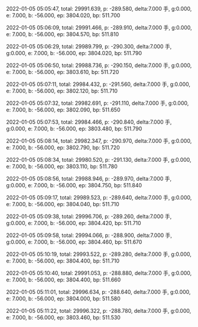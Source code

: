 2022-01-05 05:05:47, total: 29991.639, p: -289.580, delta:7.000 手, g:0.000, e: 7.000, b: -56.000, ep: 3804.020, bp: 511.700

2022-01-05 05:06:09, total: 29991.466, p: -289.910, delta:7.000 手, g:0.000, e: 7.000, b: -56.000, ep: 3804.570, bp: 511.810

2022-01-05 05:06:29, total: 29989.799, p: -290.300, delta:7.000 手, g:0.000, e: 7.000, b: -56.000, ep: 3804.020, bp: 511.790

2022-01-05 05:06:50, total: 29988.736, p: -290.150, delta:7.000 手, g:0.000, e: 7.000, b: -56.000, ep: 3803.610, bp: 511.720

2022-01-05 05:07:11, total: 29984.432, p: -291.560, delta:7.000 手, g:0.000, e: 7.000, b: -56.000, ep: 3802.120, bp: 511.710

2022-01-05 05:07:32, total: 29982.691, p: -291.110, delta:7.000 手, g:0.000, e: 7.000, b: -56.000, ep: 3802.090, bp: 511.650

2022-01-05 05:07:53, total: 29984.466, p: -290.840, delta:7.000 手, g:0.000, e: 7.000, b: -56.000, ep: 3803.480, bp: 511.790

2022-01-05 05:08:14, total: 29982.347, p: -290.970, delta:7.000 手, g:0.000, e: 7.000, b: -56.000, ep: 3802.790, bp: 511.720

2022-01-05 05:08:34, total: 29980.520, p: -291.130, delta:7.000 手, g:0.000, e: 7.000, b: -56.000, ep: 3803.110, bp: 511.780

2022-01-05 05:08:56, total: 29988.946, p: -289.970, delta:7.000 手, g:0.000, e: 7.000, b: -56.000, ep: 3804.750, bp: 511.840

2022-01-05 05:09:17, total: 29989.523, p: -289.640, delta:7.000 手, g:0.000, e: 7.000, b: -56.000, ep: 3804.040, bp: 511.710

2022-01-05 05:09:38, total: 29996.706, p: -289.260, delta:7.000 手, g:0.000, e: 7.000, b: -56.000, ep: 3804.420, bp: 511.710

2022-01-05 05:09:58, total: 29994.066, p: -288.900, delta:7.000 手, g:0.000, e: 7.000, b: -56.000, ep: 3804.460, bp: 511.670

2022-01-05 05:10:19, total: 29993.522, p: -289.280, delta:7.000 手, g:0.000, e: 7.000, b: -56.000, ep: 3804.400, bp: 511.710

2022-01-05 05:10:40, total: 29991.053, p: -288.880, delta:7.000 手, g:0.000, e: 7.000, b: -56.000, ep: 3804.400, bp: 511.660

2022-01-05 05:11:01, total: 29996.634, p: -288.640, delta:7.000 手, g:0.000, e: 7.000, b: -56.000, ep: 3804.000, bp: 511.580

2022-01-05 05:11:22, total: 29996.322, p: -288.780, delta:7.000 手, g:0.000, e: 7.000, b: -56.000, ep: 3803.460, bp: 511.530